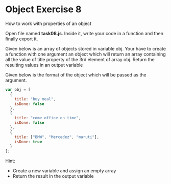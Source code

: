 # Object Exercise 8

How to work with properties of an object

Open file named **task08.js**. Inside it, write your code in a function and then finally export it.

Given below is an array of objects stored in variable obj. Your have to create a function with one argument an object which will return an array containing all
the value of title property of the 3rd element of array obj.
Return the resulting values in an output variable

Given below is the format of the object which will be passed as the argument.

```js
var obj = [
  {
    title: "buy meal",
    isDone: false
  },
  {
    title: "come office on time",
    isDone: false
  },
  {
    title: ["BMW", "Mercedez", "maruti"],
    isDone: true
  }
];
```

Hint:

- Create a new variable and assign an empty array
- Return the result in the output variable